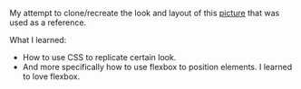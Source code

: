 My attempt to clone/recreate the look and layout of this [picture](https://cdn.statically.io/gh/TheOdinProject/curriculum/main/foundations/html_css/project/odin-project.png) that was used as a reference.

What I learned:
- How to use CSS to replicate certain look.
- And more specifically how to use flexbox to position elements. I learned to love flexbox.
